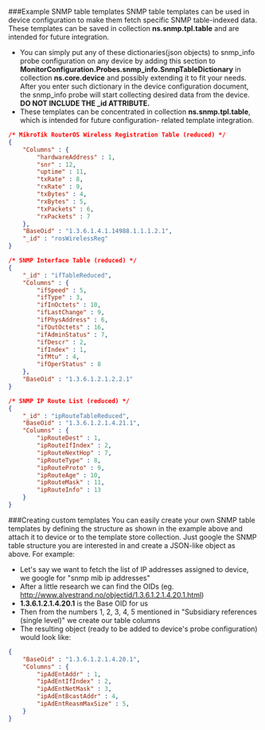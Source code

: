 ###Example SNMP table templates
SNMP table templates can be used in device configuration to make them fetch specific SNMP table-indexed data.
These templates can be saved in collection __ns.snmp.tpl.table__ and are intended for future integration.

* You can simply put any of these dictionaries(json objects) to snmp_info probe configuration on any device by adding
this section to __MonitorConfiguration.Probes.snmp_info.SnmpTableDictionary__ in collection __ns.core.device__ and 
possibly extending it to fit your needs. After you enter such dictionary in the device configuration document, the 
snmp_info probe will start collecting desired data from the device. __DO NOT INCLUDE THE \_id ATTRIBUTE.__
* These templates can be concentrated in collection __ns.snmp.tpl.table__, which is intended for future configuration-
related template integration.

```json
/* MikroTik RouterOS Wireless Registration Table (reduced) */
{
    "Columns" : {
        "hardwareAddress" : 1,
        "snr" : 12,
        "uptime" : 11,
        "txRate" : 8,
        "rxRate" : 9,
        "txBytes" : 4,
        "rxBytes" : 5,
        "txPackets" : 6,
        "rxPackets" : 7
    },
    "BaseOid" : "1.3.6.1.4.1.14988.1.1.1.2.1",
    "_id" : "rosWirelessReg"
}

/* SNMP Interface Table (reduced) */
{
    "_id" : "ifTableReduced",
    "Columns" : {
        "ifSpeed" : 5,
        "ifType" : 3,
        "ifInOctets" : 10,
        "ifLastChange" : 9,
        "ifPhysAddress" : 6,
        "ifOutOctets" : 16,
        "ifAdminStatus" : 7,
        "ifDescr" : 2,
        "ifIndex" : 1,
        "ifMtu" : 4,
        "ifOperStatus" : 8
    },
    "BaseOid" : "1.3.6.1.2.1.2.2.1"
}

/* SNMP IP Route List (reduced) */
{
    "_id" : "ipRouteTableReduced",
    "BaseOid" : "1.3.6.1.2.1.4.21.1",
    "Columns" : {
        "ipRouteDest" : 1,
        "ipRouteIfIndex" : 2,
        "ipRouteNextHop" : 7,
        "ipRouteType" : 8,
        "ipRouteProto" : 9,
        "ipRouteAge" : 10,
        "ipRouteMask" : 11,
        "ipRouteInfo" : 13
    }
}
```

###Creating custom templates
You can easily create your own SNMP table templates by defining the structure as shown in the example above and attach 
it to device or to the template store collection. Just google the SNMP table structure you are interested in and create 
a JSON-like object as above. For example:
* Let's say we want to fetch the list of IP addresses assigned to device, we google for "snmp mib ip addresses"
* After a little research we can find the OIDs (eg. http://www.alvestrand.no/objectid/1.3.6.1.2.1.4.20.1.html)
* __1.3.6.1.2.1.4.20.1__ is the Base OID for us
* Then from the numbers 1, 2, 3, 4, 5 mentioned in "Subsidiary references (single level)" we create our table columns
* The resulting object (ready to be added to device's probe configuration) would look like:
```json
{
    "BaseOid" : "1.3.6.1.2.1.4.20.1",
    "Columns" : {
        "ipAdEntAddr" : 1,
        "ipAdEntIfIndex" : 2,
        "ipAdEntNetMask" : 3,
        "ipAdEntBcastAddr" : 4,
        "ipAdEntReasmMaxSize" : 5,
    }
}
```